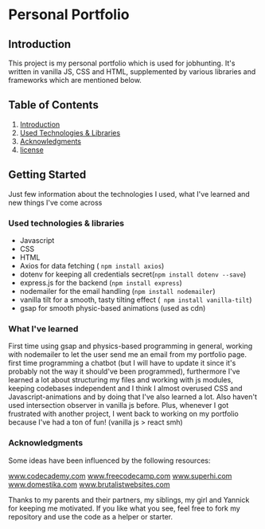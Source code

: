 # Personal Portfolio

## Introduction

This project is my personal portfolio which is used for jobhunting. It's written in vanilla JS, CSS and HTML, supplemented by various libraries and frameworks which are mentioned below.

## Table of Contents

1. [Introduction](#introduction)
2. [Used Technologies & Libraries](#getting-started)
3. [Acknowledgments](#acknowledgments)
4. [license](#license)

## Getting Started

Just few information about the technologies I used, what I've learned and new things I've come across

### Used technologies & libraries

- Javascript
- CSS
- HTML
- Axios for data fetching ( `npm install axios`)
- dotenv for keeping all credentials secret(`npm install dotenv --save`)
- express.js for the backend (`npm install express`)
- nodemailer for the email handling (`npm install nodemailer`)
- vanilla tilt for a smooth, tasty tilting effect (` npm install vanilla-tilt`)
- gsap for smooth physic-based animations (used as cdn)

### What I've learned

First time using gsap and physics-based programming in general, working with nodemailer to let the user send me an email from my portfolio page. first time programming a chatbot (but I will have to update it since it's probably not the way it should've been programmed), furthermore I've learned a lot about structuring my files and working with js modules, keeping codebases independent and I think I almost overused CSS and Javascript-animations and by doing that I've also learned a lot. Also haven't used intersection observer in vanilla js before. Plus, whenever I got frustrated with another project, I went back to working on my portfolio because I've had a ton of fun! (vanilla js > react smh)

### Acknowledgments

Some ideas have been influenced by the following resources:

www.codecademy.com
www.freecodecamp.com
www.superhi.com
www.domestika.com
www.brutalistwebsites.com

Thanks to my parents and their partners, my siblings, my girl and Yannick for keeping me motivated. If you like what you see, feel free to fork my repository and use the code as a helper or starter.
